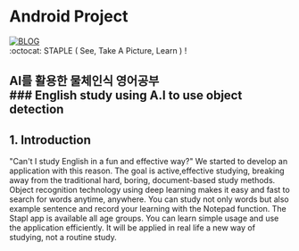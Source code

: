 # Android Project
[![BLOG](https://user-images.githubusercontent.com/64590527/93013994-23cbd480-f5e8-11ea-971f-2837fc49ba5d.JPG)](https://ljg960730.tistory.com/)    
:octocat: STAPLE ( See, Take A Picture, Learn ) !
   
   
## AI를 활용한 물체인식 영어공부   <br/>### English study using A.I to use object detection   
   
   
## 1. Introduction   
 "Can't I study English in a fun and effective way?" We started to develop an application with this reason. The goal is active,effective studying, breaking away from the traditional hard, boring, document-based study methods. Object recognition technology using deep learning makes it easy and fast to search for words anytime, anywhere. You can study not only words but also example sentence and record your learning with the Notepad function. The Stapl app is available all age groups. You can learn simple usage and use the application efficiently. It will be applied in real life a new way of studying, not a routine study.
 
 
 
